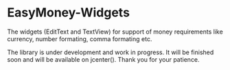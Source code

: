 # EasyMoney-Widgets
The widgets (EditText and TextView) for support of money requirements like currency, number formating, comma formating etc.

The library is under development and work in progress. It will be finished soon and will be available on jcenter(). Thank you for your patience.
